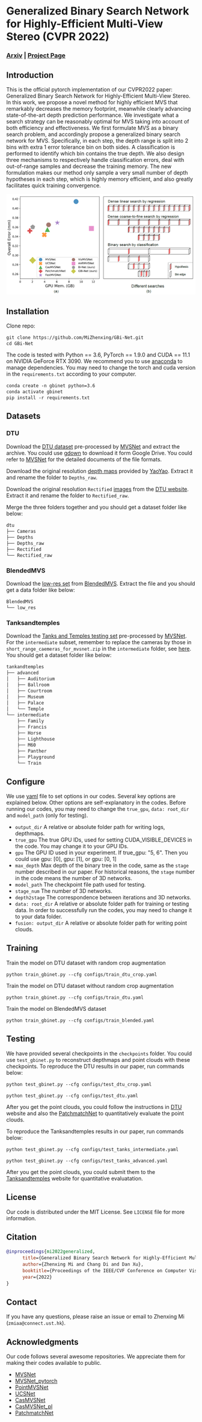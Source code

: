 <!-- <br />
<div align="center">
  <h1 align="center">Generalized Binary Search Network for Highly-Efficient Multi-View Stereo</h1>

  <p align="center">
    <a href="https://mizhenxing.github.io">Zhenxing Mi</a>,
    <a href="https://boese0601.github.io">Di Chang</a>,
    <a href="https://www.danxurgb.net">Dan Xu</a>
    <br />
    The Hong Kong University of Science and Technology
    <br />
    <strong>CVPR 2022</strong>
    <br />
    <a href="https://arxiv.org/abs/2112.02338">Arxiv</a> | <a href="https://mizhenxing.github.io/gbinet">Project page</a>
    <br />
  </p>
</div> -->


# Generalized Binary Search Network for Highly-Efficient Multi-View Stereo (CVPR 2022)

### [Arxiv](https://arxiv.org/abs/2112.02338) | [Project Page](https://mizhenxing.github.io/gbinet)

## Introduction

This is the official pytorch implementation of our CVPR2022 paper: Generalized Binary Search Network for Highly-Efficient Multi-View Stereo. In this work, we propose a novel method for highly efficient MVS that remarkably decreases the memory footprint, meanwhile clearly advancing state-of-the-art depth prediction performance. We investigate what a search strategy can be reasonably optimal for MVS taking into account of both efficiency and effectiveness. We first formulate MVS as a binary search problem, and accordingly propose a generalized binary search network for MVS. Specifically, in each step, the depth range is split into 2 bins with extra 1 error tolerance bin on both sides. A classification is performed to identify which bin contains the true depth. We also design three mechanisms to respectively handle classification errors, deal with out-of-range samples and decrease the training memory. The new formulation makes our method only sample a very small number of depth hypotheses in each step, which is highly memory efficient, and also greatly facilitates quick training convergence.

![](media/figure1.png)

## Installation

Clone repo:
```
git clone https://github.com/MiZhenxing/GBi-Net.git
cd GBi-Net
```

The code is tested with Python == 3.6, PyTorch == 1.9.0 and CUDA == 11.1 on NVIDIA GeForce RTX 3090. We recommend you to use [anaconda](https://www.anaconda.com/) to manage dependencies. You may need to change the torch and cuda version in the `requirements.txt` according to your computer.
```
conda create -n gbinet python=3.6
conda activate gbinet
pip install -r requirements.txt
```

## Datasets

### DTU

Download the [DTU dataset](https://drive.google.com/file/d/1eDjh-_bxKKnEuz5h-HXS7EDJn59clx6V/view) pre-processed by [MVSNet](https://github.com/YoYo000/MVSNet) and extract the archive. You could use [gdown](https://github.com/wkentaro/gdown) to download it form Google Drive. You could refer to [MVSNet](https://github.com/YoYo000/MVSNet) for the detailed documents of the file formats.

Download the original resolution [depth maps](https://drive.google.com/open?id=1LVy8tsWajG3uPTCYPSxDvVXFCdIYXaS-) provided by [YaoYao](https://github.com/YoYo000/MVSNet/issues/106). Extract it and rename the folder to `Depths_raw`. 

Download the original resolution `Rectified` [images](http://roboimagedata2.compute.dtu.dk/data/MVS/Rectified.zip) from the [DTU website](https://roboimagedata.compute.dtu.dk/?page_id=36). Extract it and rename the folder to `Rectified_raw`. 

Merge the three folders together and you should get a dataset folder like below:

```
dtu
├── Cameras
├── Depths
├── Depths_raw
├── Rectified
└── Rectified_raw
```

### BlendedMVS

Download the [low-res set](https://1drv.ms/u/s!Ag8Dbz2Aqc81gVDgxb8MDGgoV74S?e=hJKlvV) from [BlendedMVS](https://github.com/YoYo000/BlendedMVS). Extract the file and you should get a data folder like below:

```
BlendedMVS
└── low_res
```

### Tanksandtemples

Download the [Tanks and Temples testing set](https://drive.google.com/open?id=1YArOJaX9WVLJh4757uE8AEREYkgszrCo) pre-processed by [MVSNet](https://github.com/YoYo000/MVSNet). For the `intermediate` subset, remember to replace the cameras by those in `short_range_caemeras_for_mvsnet.zip` in the `intermediate` folder, see [here](https://github.com/YoYo000/MVSNet/issues/14). You should get a dataset folder like below:

```
tankandtemples
├── advanced
│   ├── Auditorium
│   ├── Ballroom
│   ├── Courtroom
│   ├── Museum
│   ├── Palace
│   └── Temple
└── intermediate
    ├── Family
    ├── Francis
    ├── Horse
    ├── Lighthouse
    ├── M60
    ├── Panther
    ├── Playground
    └── Train
```

## Configure

We use [yaml](https://yaml.org/) file to set options in our codes. Several key options are explained below. Other options are self-explanatory in the codes. Before running our codes, you may need to change the `true_gpu`, `data: root_dir` and `model_path` (only for testing).

* `output_dir` A relative or absolute folder path for writing logs, depthmaps.
* `true_gpu` The true GPU IDs, used for setting CUDA_VISIBLE_DEVICES in the code. You may change it to your GPU IDs.
* `gpu` The GPU ID used in your experiment. If true_gpu: "5, 6". Then you could use gpu: [0], gpu: [1], or gpu: [0, 1]
* `max_depth` Max depth of the binary tree in the code, same as the `stage` number described in our paper. For historical reasons, the `stage` number in the code means the number of 3D networks.
* `model_path` The checkpoint file path used for testing.
* `stage_num` The number of 3D networks.
* `depth2stage` The correspondence between iterations and 3D networks.
* `data: root_dir` A relative or absolute folder path for training or testing data. In order to successfully run the codes, you may need to change it to your data folder.
* `fusion: output_dir` A relative or absolute folder path for writing point clouds.

## Training

Train the model on DTU dataset with random crop augmentation
```
python train_gbinet.py --cfg configs/train_dtu_crop.yaml
```

Train the model on DTU dataset without random crop augmentation
```
python train_gbinet.py --cfg configs/train_dtu.yaml
```

Train the model on BlendedMVS dataset
```
python train_gbinet.py --cfg configs/train_blended.yaml
```

## Testing

We have provided several checkpoints in the `checkpoints` folder. You could use `test_gbinet.py` to reconstruct depthmaps and point clouds with these checkpoints. To reproduce the DTU results in our paper, run commands below:

```
python test_gbinet.py --cfg configs/test_dtu_crop.yaml
```
```
python test_gbinet.py --cfg configs/test_dtu.yaml
```
After you get the point clouds, you could follow the instructions in [DTU](http://roboimagedata.compute.dtu.dk/?page_id=36) website and also the [PatchmatchNet](https://github.com/FangjinhuaWang/PatchmatchNet) to quantitatively evaluate the point clouds.

To reproduce the Tanksandtemples results in our paper, run commands below:
```
python test_gbinet.py --cfg configs/test_tanks_intermediate.yaml
```
```
python test_gbinet.py --cfg configs/test_tanks_advanced.yaml
```
After you get the point clouds, you could submit them to the [Tanksandtemples](https://www.tanksandtemples.org/) website for quantitative evaluatation.

<!-- LICENSE -->
## License

Our code is distributed under the MIT License. See `LICENSE` file for more information.

## Citation

```bibtex
@inproceedings{mi2022generalized,
      title={Generalized Binary Search Network for Highly-Efficient Multi-View Stereo}, 
      author={Zhenxing Mi and Chang Di and Dan Xu},
      booktitle={Proceedings of the IEEE/CVF Conference on Computer Vision and Pattern Recognition},
      year={2022}
}
```

## Contact

If you have any questions, please raise an issue or email to Zhenxing Mi (`zmiaa@connect.ust.hk`).

## Acknowledgments

Our code follows several awesome repositories. We appreciate them for making their codes available to public.

* [MVSNet](https://github.com/YoYo000/MVSNet)
* [MVSNet_pytorch](https://github.com/xy-guo/MVSNet_pytorch)
* [PointMVSNet](https://github.com/callmeray/PointMVSNet)
* [UCSNet](https://github.com/touristCheng/UCSNet)
* [CasMVSNet](https://github.com/alibaba/cascade-stereo/tree/master/CasMVSNet)
* [CasMVSNet_pl](https://github.com/kwea123/CasMVSNet_pl)
* [PatchmatchNet](https://github.com/FangjinhuaWang/PatchmatchNet)
